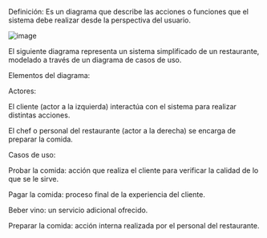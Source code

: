 Definición:
Es un diagrama que describe las acciones o funciones que el sistema debe realizar desde la perspectiva del usuario.

![image](https://github.com/user-attachments/assets/9a4ea233-6d16-4968-ac42-09c6d3e6ef06)

El siguiente diagrama representa un sistema simplificado de un restaurante, modelado a través de un diagrama de casos de uso.

Elementos del diagrama:


Actores:

El cliente (actor a la izquierda) interactúa con el sistema para realizar distintas acciones.

El chef o personal del restaurante (actor a la derecha) se encarga de preparar la comida.


Casos de uso:

Probar la comida: acción que realiza el cliente para verificar la calidad de lo que se le sirve.

Pagar la comida: proceso final de la experiencia del cliente.

Beber vino: un servicio adicional ofrecido.

Preparar la comida: acción interna realizada por el personal del restaurante.
